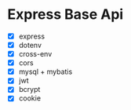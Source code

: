 # Express Base Api
- [x] express
- [x] dotenv
- [x] cross-env
- [x] cors
- [x] mysql + mybatis
- [x] jwt
- [x] bcrypt
- [x] cookie